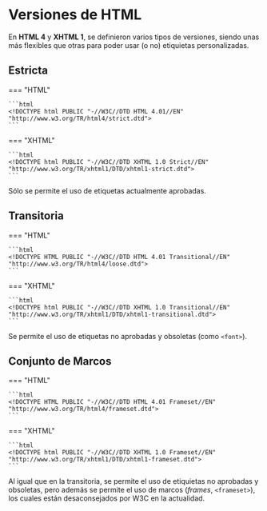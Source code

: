 # Versiones de HTML

En **HTML 4** y **XHTML 1**, se definieron varios tipos de versiones, siendo unas más flexibles que otras para poder
usar (o no) etiquietas personalizadas.

## Estricta

=== "HTML"

    ```html
    <!DOCTYPE html PUBLIC "-//W3C//DTD HTML 4.01//EN"
    "http://www.w3.org/TR/html4/strict.dtd">
    ```

=== "XHTML"

    ```html
    <!DOCTYPE html PUBLIC "-//W3C//DTD XHTML 1.0 Strict//EN"
    "http://www.w3.org/TR/xhtml1/DTD/xhtml1-strict.dtd">
    ```

Sólo se permite el uso de etiquetas actualmente aprobadas.

## Transitoria

=== "HTML"

    ```html
    <!DOCTYPE HTML PUBLIC "-//W3C//DTD HTML 4.01 Transitional//EN"
    "http://www.w3.org/TR/html4/loose.dtd">
    ```

=== "XHTML"

    ```html
    <!DOCTYPE html PUBLIC "-//W3C//DTD XHTML 1.0 Transitional//EN"
    "http://www.w3.org/TR/xhtml1/DTD/xhtml1-transitional.dtd">
    ```

Se permite el uso de etiquetas no aprobadas y obsoletas (como `<font>`).

## Conjunto de Marcos

=== "HTML"

    ```html
    <!DOCTYPE HTML PUBLIC "-//W3C//DTD HTML 4.01 Frameset//EN"
    "http://www.w3.org/TR/html4/frameset.dtd">
    ```

=== "XHTML"

    ```html
    <!DOCTYPE html PUBLIC "-//W3C//DTD XHTML 1.0 Frameset//EN"
    "http://www.w3.org/TR/xhtml1/DTD/xhtml1-frameset.dtd">
    ```

Al igual que en la transitoria, se permite el uso de etiquietas no aprobadas y obsoletas, pero además se permite el uso
de marcos (_frames_, `<frameset>`), los cuales están desaconsejados por W3C en la actualidad.

